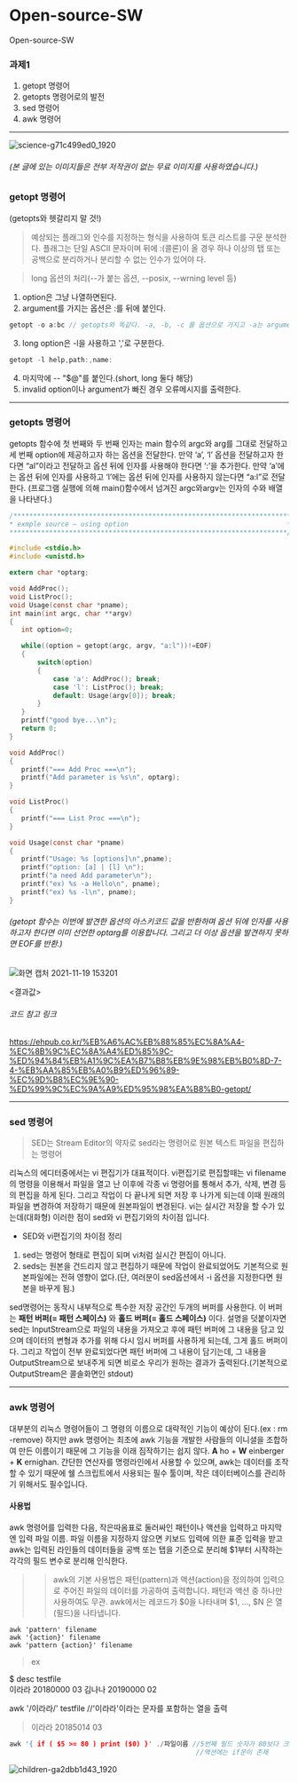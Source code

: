 # Open-source-SW
Open-source-SW
### 과제1

1) getopt 명령어
2) getopts 명령어로의 발전
3) sed 명령어
4) awk 명령어
---

![science-g71c499ed0_1920](https://user-images.githubusercontent.com/86939460/142568721-c38e99ee-e605-4074-8112-eb313f434945.jpg)
###### (본 글에 있는 이미지들은 전부 저작권이 없는 무료 이미지를 사용하였습니다.)

### getopt 명령어
(getopts와 헷갈리지 말 것!)
> 예상되는 플래그와 인수를 지정하는 형식을 사용하여 토큰 리스트를 구문 분석한다. 플래그는 단일 ASCII 문자이며 뒤에 :(콜론)이 올 경우 하나 이상의 탭 또는 공백으로 분리하거나 분리할 수 없는 인수가 있어야 다.

> long 옵션의 처리(--가 붙는 옵션, --posix, --wrning level 등)

1) option은 그냥 나열하면된다.
2) argument를 가지는 옵션은 :를 뒤에 붙인다.
```c
getopt -o a:bc // getopts와 똑같다. -a, -b, -c 를 옵션으로 가지고 -a는 argument가 있다는 뜻.
```
3) long option은 -l을 사용하고 ','로 구분한다.
```c
getopt -l help,path:,name:
```

4) 마지막에 -- "$@"를 붙인다.(short, long 둘다 해당)
5) invalid option이나 argument가 빠진 경우 오류메시지를 출력한다.

***

### getopts 명령어

getopts 함수에 첫 번째와 두 번째 인자는 main 함수의 argc와 arg를 그대로 전달하고 세 번째 option에 제공하고자 하는 옵션을 전달한다. 만약 ‘a’, ‘l’ 옵션을 전달하고자 한다면 “al”이라고 전달하고 옵션 뒤에 인자를 사용해야 한다면 ‘:’을 추가한다. 만약 ‘a’에는 옵션 뒤에 인자를 사용하고 ‘l’에는 옵션 뒤에 인자를 사용하지 않는다면 “a:l”로 전달한다.
(프로그램 실행에 의해 main()함수에서 넘겨진 argc와argv는 인자의 수와 배열을 나타낸다.)

 ```c
 /**********************************************************************
 * exmple source – using option                                        *
**********************************************************************/
 
#include <stdio.h>
#include <unistd.h>
 
extern char *optarg;
 
void AddProc();
void ListProc();
void Usage(const char *pname);
int main(int argc, char **argv)
{
    int option=0;
 
    while((option = getopt(argc, argv, "a:l"))!=EOF)
    {
        switch(option)
        {
            case 'a': AddProc(); break;
            case 'l': ListProc(); break;
            default: Usage(argv[0]); break;
        }
    }
    printf("good bye...\n");
    return 0;
}
 
void AddProc()
{
    printf("=== Add Proc ===\n");
    printf("Add parameter is %s\n", optarg);
}
 
void ListProc()
{
    printf("=== List Proc ===\n");
}
 
void Usage(const char *pname)
{
    printf("Usage: %s [options]\n",pname);
    printf("option: [a] | [l] \n");
    printf("a need Add parameter\n");
    printf("ex) %s -a Hello\n", pname);
    printf("ex) %s -l\n", pname);
}
 ```
###### (getopt 함수는 이번에 발견한 옵션의 아스키코드 값을 반환하며 옵션 뒤에 인자를 사용하고자 한다면 이미 선언한 optarg를 이용합니다. 그리고 더 이상 옵션을 발견하지 못하면 EOF를 반환.)

![화면 캡처 2021-11-19 153201](https://user-images.githubusercontent.com/86939460/142576179-3c3f2635-cfb8-47f8-b128-63b35b4a4856.png)

<결과값>

###### 코드 참고 링크
<https://ehpub.co.kr/%EB%A6%AC%EB%88%85%EC%8A%A4-%EC%8B%9C%EC%8A%A4%ED%85%9C-%ED%94%84%EB%A1%9C%EA%B7%B8%EB%9E%98%EB%B0%8D-7-4-%EB%AA%85%EB%A0%B9%ED%96%89-%EC%9D%B8%EC%9E%90-%ED%99%9C%EC%9A%A9%ED%95%98%EA%B8%B0-getopt/>


***

### sed 명령어
> SED는 Stream Editor의 약자로 sed라는 명령어로 원본 텍스트 파일을 편집하는 명령어

리눅스의 에디터중에서는 vi 편집기가 대표적이다. vi편집기로 편집할때는 vi filename의 명령을 이용해서 파일을 열고 난 이후에 각종 vi 명령어를 통해서 추가, 삭제, 변경 등의 편집을 하게 된다. 그리고 작업이 다 끝나게 되면 저장 후 나가게 되는데 이때 원래의 파일을 변경하여 저장하기 때문에 원본파일이 변경된다. vi는 실시간 저장을 할 수가 있는데(대화형) 이러한 점이 sed와 vi 편집기와의 차이점 입니다.

 * SED와 vi편집기의 차이점 정리
1. sed는 명령어 형태로 편집이 되며 vi처럼 실시간 편집이 아니다.
2. seds는 원본을 건드리지 않고 편집하기 때문에 작업이 완료되었어도 기본적으로 원본파일에는 전혀 영향이 없다.(단, 여러분이 sed옵션에서 -i 옵션을 지정한다면 원본을 바꾸게 됨.)

sed명령어는 동작시 내부적으로 특수한 저장 공간인 두개의 버퍼를 사용한다. 이 버퍼는 __패턴 버퍼(= 패턴 스페이스)__ 와 __홀드 버퍼(= 홀드 스페이스)__ 이다.
설명을 덧붙이자면 sed는 InputStream으로 파일의 내용을 가져오고 후에 패턴 버퍼에 그 내용을 담고 있으며 데이터의 변형과 추가를 위해 다시 임시 버퍼를 사용하게 되는데, 그게 홀드 버퍼이다. 그리고 작업이 전부 완료되었다면 패턴 버퍼에 그 내용이 담기는데, 그 내용을 OutputStream으로 보내주게 되면 비로소 우리가 원하는 결과가 출력된다.(기본적으로 OutputStream은 콜솔화면인 stdout)

***

### awk 명령어
대부분의 리눅스 명령어들이 그 명령의 이름으로 대략적인 기능이 예상이 된다.(ex : rm -remove) 하지만 awk 명령어는 최초에 awk 기능을 개발한 사람들의 이니셜을 조합하여 만든 이름이기 때문에 그 기능을 이래 짐작하기는 쉽지 않다.
__A__ ho + __W__ einberger + __K__ ernighan. 
간단한 연산자를 명령라인에서 사용할 수 있으며, awk는 데이터를 조작할 수 있기 때문에 쉘 스크립트에서 사용되는 필수 툴이며, 작은 데이터베이스를 관리하기 위해서도 필수입니다.

#### 사용법
awk 명령어를 입력한 다음, 작은따옴표로 둘러싸인 패턴이나 액션을 입력하고 마지막엔 입력 파일 이름. 파일 이름을 지정하지 않으면 키보드 입력에 의한 표준 입력을 받고 awk는 입력된 라인들의 데이터들을 공백 또는 탭을 기준으로 분리해 $1부터 시작하는 각각의 필드 변수로 분리해 인식한다. 


>> awk의 기본 사용법은 패턴(pattern)과 액션(action)을 정의하여 입력으로 주어진 파일의 데이터를 가공하여 출력합니다. 패턴과 액션 중 하나만 사용하여도 무관.
>> awk에서는 레코드가 $0을 나타내며 $1, ..., $N 은 열(필드)을 나타냅니다.

```
awk 'pattern' filename
awk '{action}' filename
awk 'pattern {action}' filename
```
> ex

$ desc testfile  
이라라 20180000 03
김나나 20190000 02

awk '/이라라/' testfile  //'이라라'이라는 문자를 포함하는 열을 출력
> 이라라	20185014	03

```C
awk '{ if ( $5 >= 80 ) print ($0) }' ./파일이름 //5번째 필드 숫자가 80보다 크거나 같으면 출력
                                               //액션에는 if문이 존재
```


![children-ga2dbb1d43_1920](https://user-images.githubusercontent.com/86939460/142583293-2869ddde-0ae7-4777-96fb-31ab6640197f.jpg)
